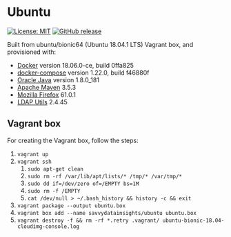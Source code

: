 # Ubuntu

[![License: MIT](https://img.shields.io/badge/License-MIT-yellow.svg)](https://opensource.org/licenses/MIT) [![GitHub release](https://img.shields.io/github/release/savvydatainsights/ubuntu.svg)]()

Built from ubuntu/bionic64 (Ubuntu 18.04.1 LTS) Vagrant box, and provisioned with:

- [Docker](https://www.docker.com) version 18.06.0-ce, build 0ffa825
- [docker-compose](https://docs.docker.com/compose) version 1.22.0, build f46880f
- [Oracle Java](https://www.oracle.com/java) version 1.8.0_181
- [Apache Maven](https://maven.apache.org) 3.5.3
- [Mozilla Firefox](https://www.mozilla.org) 61.0.1
- [LDAP Utils](https://wiki.debian.org/LDAP/LDAPUtils) 2.4.45

## Vagrant box

For creating the Vagrant box, follow the steps:

1. `vagrant up`
2. `vagrant ssh`
   1. `sudo apt-get clean`
   2. `sudo rm -rf /var/lib/apt/lists/* /tmp/* /var/tmp/*`
   3. `sudo dd if=/dev/zero of=/EMPTY bs=1M`
   4. `sudo rm -f /EMPTY`
   5. `cat /dev/null > ~/.bash_history && history -c && exit`
3. `vagrant package --output ubuntu.box`
4. `vagrant box add --name savvydatainsights/ubuntu ubuntu.box`
5. `vagrant destroy -f && rm -rf *.retry .vagrant/ ubuntu-bionic-18.04-cloudimg-console.log`

